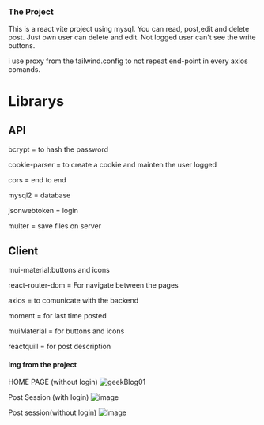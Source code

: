 ### The Project

This is a react vite project using mysql. You can read, post,edit and delete post. Just own user can delete and edit. Not logged user can't see the write buttons. 

i use proxy from the tailwind.config  to not repeat end-point in every axios comands.

# Librarys

## API

bcrypt =  to hash the password

cookie-parser =  to create a cookie and mainten the user logged

cors = end to end

mysql2 = database

jsonwebtoken = login

multer = save files on server


## Client

mui-material:buttons and icons

react-router-dom = For navigate between the pages

axios = to comunicate with the backend

moment = for last time posted

muiMaterial = for buttons and icons

reactquill = for post description

#### Img from the project
HOME PAGE (without login)
![geekBlog01](https://github.com/user-attachments/assets/414156af-13f4-4d84-879a-090f808315a8)


Post Session (with login)
![image](https://github.com/user-attachments/assets/4a0fff3d-1716-46d5-a1ec-a16299d4eedf)


Post session(without login)
![image](https://github.com/user-attachments/assets/4562e8c2-49ef-4411-bb90-1025fcc5d536)

